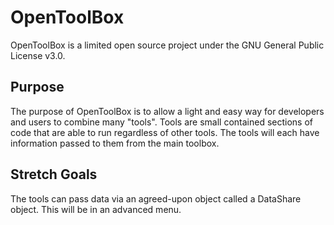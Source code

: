 # OpenToolBox
OpenToolBox is a limited open source project under the GNU General Public License v3.0.

## Purpose
The purpose of OpenToolBox is to allow a light and easy way for developers and users to combine many "tools". Tools are small contained sections of code that are able to run regardless of other tools.
The tools will each have information passed to them from the main toolbox.

## Stretch Goals
The tools can pass data via an agreed-upon object called a DataShare object. This will be in an advanced menu.
